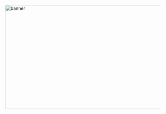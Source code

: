<img width="850" height="337" alt="banner" src="https://github.com/user-attachments/assets/6b398520-d4f8-4998-9fb3-d868e7c8445c" />
